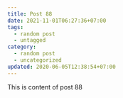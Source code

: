 ```yaml
---
title: Post 88
date: 2021-11-01T06:27:36+07:00
tags:
  - random post
  - untagged
category:
  - random post
  - uncategorized
updated: 2020-06-05T12:38:54+07:00
---
```

This is content of post 88